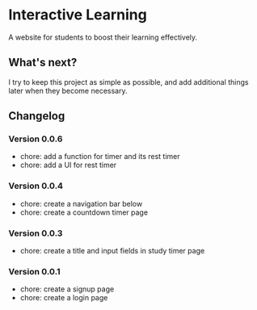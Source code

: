 # Interactive Learning

A website for students to boost their learning effectively.

## What's next?

I try to keep this project as simple as possible, and add additional things later when they become
necessary.

## Changelog

### Version 0.0.6

- chore: add a function for timer and its rest timer
- chore: add a UI for rest timer

### Version 0.0.4

- chore: create a navigation bar below
- chore: create a countdown timer page

### Version 0.0.3

- chore: create a title and input fields in study timer page

### Version 0.0.1

- chore: create a signup page
- chore: create a login page
